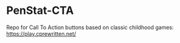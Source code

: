 # PenStat-CTA
Repo for Call To Action buttons based on classic childhood games: https://play.cprewritten.net/
